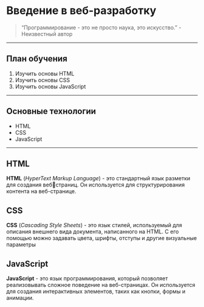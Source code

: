 # Введение в веб-разработку
>“Программирование - это не просто наука, это искусство.” - Неизвестный автор
___
## План обучения
1. Изучить основы HTML
2. Изучить основы CSS
3. Изучить основы JavaScript
___
## Основные технологии
- HTML
- CSS
- JavaScript
___
## HTML
**HTML** (*HyperText Markup Language*) - это стандартный язык разметки для создания вебстраниц. Он используется для структурирования контента на веб-странице.
## CSS
**CSS** (*Cascading Style Sheets*) - это язык стилей, используемый для описания внешнего 
вида документа, написанного на HTML. С его помощью можно задавать цвета, шрифты, 
отступы и другие визуальные параметры
## JavaScript
**JavaScript** - это язык программирования, который позволяет реализовывать сложное поведение на веб-страницах. Он
используется для создания интерактивных элементов, таких как кнопки, формы и анимации.
